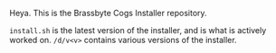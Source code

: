 Heya. This is the Brassbyte Cogs Installer repository.

`install.sh` is the latest version of the installer, and is what is actively worked on.
`/d/v<v>` contains various versions of the installer.
